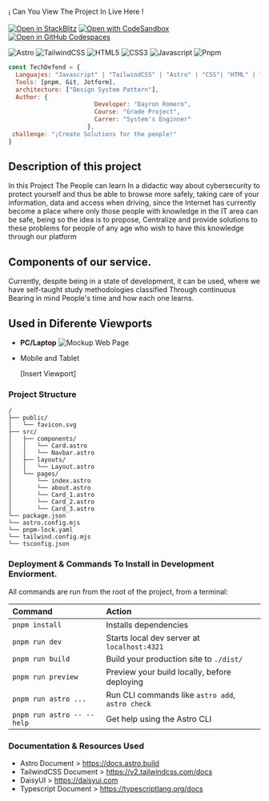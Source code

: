 
¡ Can You View The Project In Live Here ! <br>
<br>
[![Open in StackBlitz](https://developer.stackblitz.com/img/open_in_stackblitz.svg)](https://stackblitz.com/github/withastro/astro/tree/latest/examples/basics)
[![Open with CodeSandbox](https://assets.codesandbox.io/github/button-edit-lime.svg)](https://codesandbox.io/p/sandbox/github/withastro/astro/tree/latest/examples/basics)
[![Open in GitHub Codespaces](https://github.com/codespaces/badge.svg)](https://codespaces.new/withastro/astro?devcontainer_path=.devcontainer/basics/devcontainer.json)

![Astro](https://img.shields.io/badge/Astro-0C1222?style=for-the-badge&logo=astro&logoColor=FDFDFE)
![TailwindCSS](https://img.shields.io/badge/Tailwind_CSS-38B2AC?style=for-the-badge&logo=tailwind-css&logoColor=white)
![HTML5](https://img.shields.io/badge/HTML5-E34F26?style=for-the-badge&logo=html5&logoColor=white)
![CSS3](https://img.shields.io/badge/CSS3-1572B6?style=for-the-badge&logo=css3&logoColor=white)
![Javascript](https://img.shields.io/badge/JavaScript-323330?style=for-the-badge&logo=javascript&logoColor=F7DF1E)
![Pnpm](https://img.shields.io/badge/pnpm-yellow?style=for-the-badge&logo=pnpm&logoColor=white)

```javascript
const TechDefend = {
  Languajes: "Javascript" | "TailwindCSS" | "Astro" | "CSS"| "HTML" | "CSS"| "TypeScript",
  Tools: [pnpm, Git, Jotform],
  architecture: ["Design System Pattern"],
  Author: {
                        Developer: "Dayron Romero",
                        Course: "Grade Project",
                        Carrer: "System's Enginner"
                      },
 challenge: "¡Create Solutions for the people!"
}
```

## Description of this project
In this Project The People can learn In a didactic way about cybersecurity to protect yourself and thus be able to browse more safely, taking care of your information, data and access when driving, since the Internet has currently become a place where only those people with knowledge in the IT area can be safe, being so the idea is to propose,  Centralize and provide solutions to these problems for people of any age who wish to have this knowledge through our platform

## Components of our service. 
Currently, despite being in a state of development, it can be used, where we have self-taught study methodologies classified Through continuous Bearing in mind People's time and how each one learns. 

## Used in Diferente Viewports 

 - <strong>PC/Laptop</strong>
   ![Mockup Web Page](https://i.ibb.co/54k0ZPX/802shots-so.png)

 - Mobile and Tablet

   [Insert Viewport] 
 

### Project Structure

```text
/
├── public/
│   └── favicon.svg
├── src/
│   ├── components/
│   │   └── Card.astro
│   │   └── Navbar.astro
│   ├── layouts/
│   │   └── Layout.astro
│   └── pages/
│       └── index.astro
│       └── about.astro
│       └── Card_1.astro
│       └── Card_2.astro
│       └── Card_3.astro
└── package.json
└── astro.config.mjs
└── pnpm-lock.yaml
└── tailwind.config.mjs
└── tsconfig.json
```

### Deployment & Commands To Install in Development Enviorment. 

All commands are run from the root of the project, from a terminal:

| Command                   | Action                                           |
| :------------------------ | :----------------------------------------------- |
| `pnpm install`             | Installs dependencies                            |
| `pnpm run dev`             | Starts local dev server at `localhost:4321`      |
| `pnpm run build`           | Build your production site to `./dist/`          |
| `pnpm run preview`         | Preview your build locally, before deploying     |
| `pnpm run astro ...`       | Run CLI commands like `astro add`, `astro check` |
| `pnpm run astro -- --help` | Get help using the Astro CLI                     |

### Documentation & Resources Used

- Astro Document > https://docs.astro.build
- TailwindCSS Document > https://v2.tailwindcss.com/docs
- DaisyUI > https://daisyui.com
- Typescript Document > https://typescriptlang.org/docs
